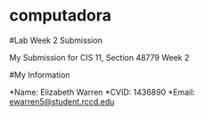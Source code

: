 # computadora
#Lab Week 2 Submission

My Submission for CIS 11, Section 48779 Week 2

#My Information

*Name: Elizabeth Warren
*CVID: 1436890
*Email: ewarren5@student.rccd.edu


